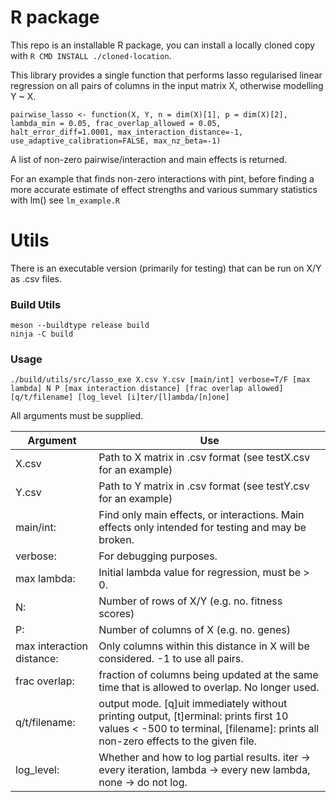 # R package

This repo is an installable R package, you can install a locally cloned copy with `R CMD INSTALL ./cloned-location`.

This library provides a single function that performs lasso regularised linear regression on all pairs of columns in the input matrix X, otherwise modelling Y ~ X.

```
pairwise_lasso <- function(X, Y, n = dim(X)[1], p = dim(X)[2], lambda_min = 0.05, frac_overlap_allowed = 0.05, halt_error_diff=1.0001, max_interaction_distance=-1, use_adaptive_calibration=FALSE, max_nz_beta=-1)
```
A list of non-zero pairwise/interaction and main effects is returned.

For an example that finds non-zero interactions with pint, before finding a more accurate estimate of effect strengths and various summary statistics with lm() see `lm_example.R`

# Utils
There is an executable version (primarily for testing) that can be run on X/Y as .csv files.

### Build Utils
```
meson --buildtype release build
ninja -C build
```

### Usage
```
./build/utils/src/lasso_exe X.csv Y.csv [main/int] verbose=T/F [max lambda] N P [max interaction distance] [frac overlap allowed] [q/t/filename] [log_level [i]ter/[l]ambda/[n]one]
```

All arguments must be supplied.

Argument | Use
--- | ---
X.csv			| Path to X matrix in .csv format (see testX.csv for an example)
Y.csv			| Path to Y matrix in .csv format (see testY.csv for an example)
main/int:		| Find only main effects, or interactions. Main effects only intended for testing and may be broken.
verbose:		| For debugging purposes.
max lambda:	| 	Initial lambda value for regression, must be > 0.
N:			| 	Number of rows of X/Y  (e.g. no. fitness scores)
P:			| 	Number of columns of X (e.g. no. genes)
max interaction distance:	| Only columns within this distance in X will be considered. -1 to use all pairs.
frac overlap:	| fraction of columns being updated at the same time that is allowed to overlap. No longer used.
q/t/filename: | output mode. [q]uit immediately without printing output, [t]erminal: prints first 10 values < -500 to terminal, [filename]: prints all non-zero effects to the given file.
log_level:	| 	Whether and how to log partial results. iter -> every iteration, lambda -> every new lambda, none -> do not log.
